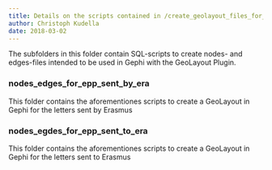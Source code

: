```yaml
---
title: Details on the scripts contained in /create_geolayout_files_for_gephi/
author: Christoph Kudella
date: 2018-03-02
---
```

The subfolders in this folder contain SQL-scripts to create nodes- and edges-files intended to be used in Gephi with the GeoLayout Plugin.

### nodes_edges_for_epp_sent_by_era
This folder contains the aforementiones scripts to create a GeoLayout in Gephi for the letters sent by Erasmus

### nodes_egdes_for_epp_sent_to_era
This folder contains the aforementiones scripts to create a GeoLayout in Gephi for the letters sent to Erasmus
